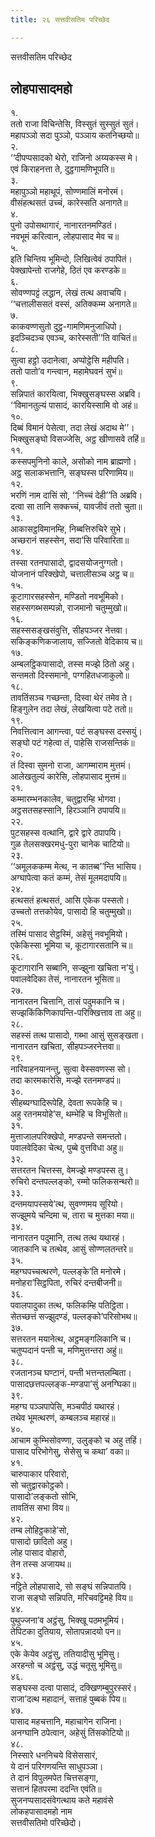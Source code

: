```yaml
---
title: २६ सत्तवीसतिम परिच्छेद

---
```

सत्तवीसतिम परिच्छेद  


## लोहपासादमहो

१.  
ततो राजा विचिन्तेसि, विस्सुतं सुस्सुतं सुतं।  
महापञ्ञो सदा पुञ्ञो, पञ्ञाय कतनिच्छयो॥  
२.  
‘‘दीपप्पसादको थेरो, राजिनो अय्यकस्स मे।  
एवं किराहनत्ता ते, दुट्ठगामणिभूपति॥  
३.  
महापुञ्ञो महाथूपं, सोण्णमालिं मनोरमं।  
वीसंहत्थसतं उच्चं, कारेस्सति अनागते॥  
४.  
पुनो उपोसथागारं, नानारतनमण्डितं।  
नवभूमं करित्वान, लोहपासाद मेव च॥  
५.  
इति चिन्तिय भूमिन्दो, लिखित्वेवं ठपापितं।  
पेक्खापेन्तो राजगेहे, ठितं एव करण्डके॥  
६.  
सोवण्णपट्टं लद्धान, लेखं तत्थ अवाचयि।  
‘‘चत्तालीससतं वस्सं, अतिक्कम्म अनागते॥  
७.  
काकवण्णसुतो दुट्ठ-गामणिमनुजाधिपो।  
इदञ्चिदञ्च एवञ्च, कारेस्सती’’ति वाचितं॥  
८.  
सुत्वा हट्ठो उदानेत्वा, अप्पोट्ठेसि महीपति।  
ततो पातो’व गन्त्वान, महामेघवनं सुभं॥  
९.  
सन्निपातं कारयित्वा, भिक्खुसङ्घस्स अब्रवि।  
‘‘विमानतुल्यं पासादं, कारयिस्सामि वो अहं॥  
१०.  
दिब्बं विमानं पेसेत्वा, तदा लेखं अदाथ मे’’।  
भिक्खुसङ्घो विसज्जेसि, अट्ठ खीणासवे तहिं॥  
११.  
कस्सपमुनिनो काले, असोको नाम ब्राह्मणो।  
अट्ठ सलाकभत्तानि, सङ्घस्स परिणामिय॥  
१२.  
भरणिं नाम दासिं सो, ‘‘निच्चं देही’’ति अब्रवि।  
दत्वा सा तानि सक्कच्चं, यावजीवं ततो चुता॥  
१३.  
आकासट्ठविमानम्हि, निब्बत्तिरुचिरे सुभे।  
अच्छरानं सहस्सेन, सदा’सि परिवारिता॥  
१४.  
तस्सा रतनपासादो, द्वादसयोजनुग्गतो।  
योजनानं परिक्खेपो, चत्तालीसञ्च अट्ठ च॥  
१५.  
कूटागारसहस्सेन, मण्डितो नवभूमिको।  
सहस्सगब्भसम्पन्नो, राजमानो चतुम्मुखो॥  
१६.  
सहस्ससङ्खसंवुत्ति, सीहपञ्जर नेत्तवा।  
सकिङ्कणिकजालाय, सज्जितो वेदिकाय च॥  
१७.  
अम्बलट्ठिकपासादो, तस्स मज्झे ठितो अहु।  
सन्तमतो दिस्समानो, पग्गहितधजाकुलो॥  
१८.  
तावतिंसञ्च गच्छन्ता, दिस्वा थेरं तमेव ते।  
हिङ्गुलेन तदा लेखं, लेखयित्वा पटे ततो॥  
१९.  
निवत्तित्वान आगन्त्वा, पटं सङ्घस्स दस्सयुं।  
सङ्घो पटं गहेत्वा तं, पाहेसि राजसन्तिकं॥  
२०.  
तं दिस्वा सुमनो राजा, आगम्माराम मुत्तमं।  
आलेखतुल्यं कारेसि, लोहपासाद मुत्तमं॥  
२१.  
कम्मारम्भनकालेव, चतुद्वारम्हि भोगवा।  
अट्ठसतसहस्सानि, हिरञ्ञानि ठपापयि॥  
२२.  
पुटसहस्स वत्थानि, द्वारे द्वारे ठपापयि।  
गुळ तेलसक्खरमधु-पुरा चानेक चाटियो॥  
२३.  
‘‘अमूलककम्म मेत्थ, न कातब्ब’’न्ति भासिय।  
अग्घापेत्वा कतं कम्मं, तेसं मूलमदापयि॥  
२४.  
हत्थसतं हत्थसतं, आसि एकेक पस्सतो।  
उच्चतो तत्तकोयेव, पासादो हि चतुम्मुखो॥  
२५.  
तस्मिं पासाद सेट्ठस्मिं, अहेसुं नवभूमियो।  
एकेकिस्सा भूमिया च, कूटागारसतानि च॥  
२६.  
कूटागारानि सब्बानि, सज्झुना खचिता न’युं।  
पवालवेदिका तेसं, नानारतन भूसिता॥  
२७.  
नानारतन चित्तानि, तासं पदुमकानि च।  
सज्झकिंकिणिकापन्ति-परिक्खित्ताव ता अहु॥  
२८.  
सहस्सं तत्थ पासादो, गब्भा आसुं सुसङ्खता।  
नानारतन खचिता, सीहपञ्जरनेत्तवा॥  
२९.  
नारिवाहनयानन्तु, सुत्वा वेस्सवणस्स सो।  
तदा कारमकारेसि, मज्झे रतनमण्डपं॥  
३०.  
सीहब्यग्घादिरूपेहि, देवता रूपकेहि च।  
अहु रतनमयोहे’स, थम्भेहि च विभूसितो॥  
३१.  
मुत्ताजालपरिक्खेपो, मण्डपन्ते समन्ततो।  
पवालवेदिका चेत्थ, पुब्बे वुत्तविधा अहु॥  
३२.  
सत्तरतन चित्तस्स, वेमज्झे मण्डपस्स तु।  
रुचिरो दन्तपल्लङ्को, रम्मो फलिकसन्थरो॥  
३३.  
दन्तमयापस्सये’त्थ, सुवण्णमय सूरियो।  
सज्झुमये चन्दिमा च, तारा च मुत्तका मया॥  
३४.  
नानारतन पदुमानि, तत्थ तत्थ यथारहं।  
जातकानि च तत्थेव, आसुं सोण्णलतन्तरे॥  
३५.  
महग्घपच्चत्थरणे, पल्लङ्के’ति मनोरमे।  
मनोहरा’सिट्ठपिता, रुचिरं दन्तबीजनी॥  
३६.  
पवालपादुका तत्थ, फलिकम्हि पतिट्ठिता।  
सेतच्छत्तं सज्झुदण्डं, पल्लङ्को’परिसोभथ॥  
३७.  
सत्तरतन मयानेत्थ, अट्ठमङ्गलिकानि च।  
चतुप्पदानं पन्ती च, मणिमुत्तन्तरा अहुं॥  
३८.  
रजतानञ्च घण्टानं, पन्ती भत्तन्तलम्बिता।  
पासादछत्तपल्लङ्क-मण्डपा’सुं अनग्घिका॥  
३९.  
महग्घ पञ्ञपापेसि, मञ्चपीठं यथारहं।  
तथेव भूमत्थरणं, कम्बलञ्च महारहं॥  
४०.  
आचाम कुम्भिसोवण्णा, उलुङ्को च अहु तहिं।  
पासाद परिभोगेसु, सेसेसु च कथा’ वका॥  
४१.  
चारुपाकार परिवारो,  
सो चतुद्वारकोट्ठको।  
पासादो’लङ्कतो सोभि,  
तावतिंस सभा विय॥  
४२.  
तम्ब लोहिट्ठकाहे’सो,  
पासादो छादितो अहु।  
लोह पासाद वोहारो,  
तेन तस्स अजायथ॥  
४३.  
नट्ठिते लोहपासादे, सो सङ्घं सन्निपातयि।  
राजा सङ्घो सन्निपति, मरिचवट्टिमहे विय॥  
४४.  
पुथुज्जना’व अट्ठंसु, भिक्खू पठमभूमियं।  
तेपिटका दुतियाय, सोतापन्नादयो पन॥  
४५.  
एके केयेव अट्ठंसु, ततियादीसु भूमिसु।  
अरहन्तो च अट्ठंसु, उद्धं चतूसु भूमिसु॥  
४६.  
सङ्घस्स दत्वा पासादं, दक्खिणम्बुपुरस्सरं।  
राजा’दत्थ महादानं, सत्ताहं पुब्बकं पिय॥  
४७.  
पासाद महचत्तानि, महाचागेन राजिना।  
अनग्घानि ठपेत्वान, अहेसुं तिंसकोटियो॥  
४८.  
निस्सारे धननिचये विसेससारं,  
ये दानं परिगणयन्ति साधुपञ्ञा।  
ते दानं विपुलमपेत चित्तसङ्गा,  
सत्तानं हितपरमा ददन्ति एवंति॥  
सुजनप्पसादसंवेगत्थाय कते महावंसे  
लोकहपासादमहो नाम  
सत्तवीसतिमो परिच्छेदो।  